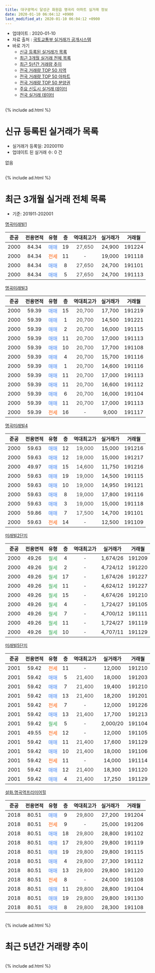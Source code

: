 ```yaml
---
title: 대구광역시 달성군 화원읍 명곡리 아파트 실거래 정보
date: 2020-01-10 06:04:12 +0900
last_modified_at: 2020-01-10 06:04:12 +0900
---
```


* 업데이트 : 2020-01-10
* 자료 출처 : [국토교통부 실거래가 공개시스템](http://rt.molit.go.kr)
* 바로 가기
    * [신규 등록된 실거래가 목록](#신규-등록된-실거래가-목록)
    * [최근 3개월 실거래 전체 목록](#최근-3개월-실거래-전체-목록)
    * [최근 5년간 거래량 추이](#최근-5년간-거래량-추이)
    * [전국 거래량 TOP 50 지역](https://inasie.github.io/apt-trade-info/최근-3개월-전국에서-가장-거래가-많이-발생한-지역)
    * [전국 거래량 TOP 50 아파트](https://inasie.github.io/apt-trade-info/최근-3개월-전국에서-가장-거래가-많이-발생한-아파트)
    * [전국 거래량 TOP 50 분양권](https://inasie.github.io/apt-trade-info/최근-3개월-전국에서-가장-거래가-많이-발생한-분양권)
    * [주요 신도시 실거래 데이터](https://inasie.github.io/apt-trade-info/주요-신도시)
    * [전국 실거래 데이터](https://inasie.github.io/apt-trade-info/전국)
<br>
{% include ad.html %}
<br>

# 신규 등록된 실거래가 목록
* 실거래가 등록일: 20200110
* 업데이트 된 실거래 수: 0 건

없음

<br>
{% include ad.html %}
<br>

# 최근 3개월 실거래 전체 목록
* 기준: 201911-202001


[명곡미래빌1](https://search.naver.com/search.naver?query=%EB%8C%80%EA%B5%AC%EA%B4%91%EC%97%AD%EC%8B%9C+%EB%8B%AC%EC%84%B1%EA%B5%B0+%ED%99%94%EC%9B%90%EC%9D%8D+%EB%AA%85%EA%B3%A1%EB%A6%AC+%EB%AA%85%EA%B3%A1%EB%AF%B8%EB%9E%98%EB%B9%8C1)

|준공|전용면적|유형|층|역대최고가|실거래가|거래월|
|:---:|:---:|:---:|:---:|:---:|:---:|:---:|
|2000|84.34|<span style="color:#4285f3">매매</span>|19|<span style="color:#444444">27,650</span>|24,900|191224|
|2000|84.34|<span style="color:#ff5a00">전세</span>|11|<span style="color:#444444">-</span>|19,000|191118|
|2000|84.34|<span style="color:#4285f3">매매</span>|8|<span style="color:#444444">27,650</span>|24,700|191101|
|2000|84.34|<span style="color:#4285f3">매매</span>|5|<span style="color:#444444">27,650</span>|24,700|191113|

[명곡미래빌3](https://search.naver.com/search.naver?query=%EB%8C%80%EA%B5%AC%EA%B4%91%EC%97%AD%EC%8B%9C+%EB%8B%AC%EC%84%B1%EA%B5%B0+%ED%99%94%EC%9B%90%EC%9D%8D+%EB%AA%85%EA%B3%A1%EB%A6%AC+%EB%AA%85%EA%B3%A1%EB%AF%B8%EB%9E%98%EB%B9%8C3)

|준공|전용면적|유형|층|역대최고가|실거래가|거래월|
|:---:|:---:|:---:|:---:|:---:|:---:|:---:|
|2000|59.39|<span style="color:#4285f3">매매</span>|15|<span style="color:#444444">20,700</span>|17,700|191219|
|2000|59.39|<span style="color:#4285f3">매매</span>|1|<span style="color:#444444">20,700</span>|14,500|191221|
|2000|59.39|<span style="color:#4285f3">매매</span>|2|<span style="color:#444444">20,700</span>|16,000|191115|
|2000|59.39|<span style="color:#4285f3">매매</span>|11|<span style="color:#444444">20,700</span>|17,000|191113|
|2000|59.39|<span style="color:#4285f3">매매</span>|10|<span style="color:#444444">20,700</span>|17,700|191108|
|2000|59.39|<span style="color:#4285f3">매매</span>|4|<span style="color:#444444">20,700</span>|15,700|191116|
|2000|59.39|<span style="color:#4285f3">매매</span>|1|<span style="color:#444444">20,700</span>|14,600|191116|
|2000|59.39|<span style="color:#4285f3">매매</span>|11|<span style="color:#444444">20,700</span>|17,000|191113|
|2000|59.39|<span style="color:#4285f3">매매</span>|11|<span style="color:#444444">20,700</span>|16,600|191112|
|2000|59.39|<span style="color:#4285f3">매매</span>|6|<span style="color:#444444">20,700</span>|16,000|191104|
|2000|59.39|<span style="color:#4285f3">매매</span>|11|<span style="color:#444444">20,700</span>|17,000|191113|
|2000|59.39|<span style="color:#ff5a00">전세</span>|16|<span style="color:#444444">-</span>|9,000|191117|

[명곡미래빌4](https://search.naver.com/search.naver?query=%EB%8C%80%EA%B5%AC%EA%B4%91%EC%97%AD%EC%8B%9C+%EB%8B%AC%EC%84%B1%EA%B5%B0+%ED%99%94%EC%9B%90%EC%9D%8D+%EB%AA%85%EA%B3%A1%EB%A6%AC+%EB%AA%85%EA%B3%A1%EB%AF%B8%EB%9E%98%EB%B9%8C4)

|준공|전용면적|유형|층|역대최고가|실거래가|거래월|
|:---:|:---:|:---:|:---:|:---:|:---:|:---:|
|2000|59.63|<span style="color:#4285f3">매매</span>|12|<span style="color:#444444">19,000</span>|15,000|191216|
|2000|59.63|<span style="color:#4285f3">매매</span>|12|<span style="color:#444444">19,000</span>|15,000|191217|
|2000|49.97|<span style="color:#4285f3">매매</span>|15|<span style="color:#444444">14,600</span>|11,750|191216|
|2000|59.63|<span style="color:#4285f3">매매</span>|19|<span style="color:#444444">19,000</span>|14,500|191115|
|2000|59.63|<span style="color:#4285f3">매매</span>|10|<span style="color:#444444">19,000</span>|14,950|191121|
|2000|59.63|<span style="color:#4285f3">매매</span>|8|<span style="color:#444444">19,000</span>|17,800|191116|
|2000|59.63|<span style="color:#4285f3">매매</span>|3|<span style="color:#444444">19,000</span>|15,000|191118|
|2000|59.86|<span style="color:#4285f3">매매</span>|7|<span style="color:#444444">17,500</span>|14,700|191101|
|2000|59.63|<span style="color:#ff5a00">전세</span>|14|<span style="color:#444444">-</span>|12,500|191109|

[미래빌2단지](https://search.naver.com/search.naver?query=%EB%8C%80%EA%B5%AC%EA%B4%91%EC%97%AD%EC%8B%9C+%EB%8B%AC%EC%84%B1%EA%B5%B0+%ED%99%94%EC%9B%90%EC%9D%8D+%EB%AA%85%EA%B3%A1%EB%A6%AC+%EB%AF%B8%EB%9E%98%EB%B9%8C2%EB%8B%A8%EC%A7%80)

|준공|전용면적|유형|층|역대최고가|실거래가|거래월|
|:---:|:---:|:---:|:---:|:---:|:---:|:---:|
|2000|49.26|<span style="color:#34a853">월세</span>|4|<span style="color:#444444">-</span>|1,674/26|191209|
|2000|49.26|<span style="color:#34a853">월세</span>|2|<span style="color:#444444">-</span>|4,724/12|191220|
|2000|49.26|<span style="color:#34a853">월세</span>|17|<span style="color:#444444">-</span>|1,674/26|191227|
|2000|49.26|<span style="color:#34a853">월세</span>|11|<span style="color:#444444">-</span>|4,624/12|191227|
|2000|49.26|<span style="color:#34a853">월세</span>|15|<span style="color:#444444">-</span>|4,674/26|191210|
|2000|49.26|<span style="color:#34a853">월세</span>|4|<span style="color:#444444">-</span>|1,724/27|191105|
|2000|49.26|<span style="color:#34a853">월세</span>|7|<span style="color:#444444">-</span>|4,700/12|191111|
|2000|49.26|<span style="color:#34a853">월세</span>|11|<span style="color:#444444">-</span>|1,724/27|191119|
|2000|49.26|<span style="color:#34a853">월세</span>|10|<span style="color:#444444">-</span>|4,707/11|191129|

[미래빌5단지](https://search.naver.com/search.naver?query=%EB%8C%80%EA%B5%AC%EA%B4%91%EC%97%AD%EC%8B%9C+%EB%8B%AC%EC%84%B1%EA%B5%B0+%ED%99%94%EC%9B%90%EC%9D%8D+%EB%AA%85%EA%B3%A1%EB%A6%AC+%EB%AF%B8%EB%9E%98%EB%B9%8C5%EB%8B%A8%EC%A7%80)

|준공|전용면적|유형|층|역대최고가|실거래가|거래월|
|:---:|:---:|:---:|:---:|:---:|:---:|:---:|
|2001|59.42|<span style="color:#ff5a00">전세</span>|11|<span style="color:#444444">-</span>|12,000|191210|
|2001|59.42|<span style="color:#4285f3">매매</span>|5|<span style="color:#444444">21,400</span>|18,000|191203|
|2001|59.42|<span style="color:#4285f3">매매</span>|7|<span style="color:#444444">21,400</span>|19,400|191210|
|2001|59.42|<span style="color:#4285f3">매매</span>|13|<span style="color:#444444">21,400</span>|18,200|191201|
|2001|59.42|<span style="color:#ff5a00">전세</span>|7|<span style="color:#444444">-</span>|12,000|191226|
|2001|59.42|<span style="color:#4285f3">매매</span>|13|<span style="color:#444444">21,400</span>|17,700|191213|
|2001|59.42|<span style="color:#34a853">월세</span>|5|<span style="color:#444444">-</span>|2,000/20|191104|
|2001|49.55|<span style="color:#ff5a00">전세</span>|12|<span style="color:#444444">-</span>|12,000|191105|
|2001|59.42|<span style="color:#4285f3">매매</span>|11|<span style="color:#444444">21,400</span>|17,600|191129|
|2001|59.42|<span style="color:#4285f3">매매</span>|10|<span style="color:#444444">21,400</span>|18,000|191106|
|2001|59.42|<span style="color:#ff5a00">전세</span>|11|<span style="color:#444444">-</span>|14,000|191114|
|2001|59.42|<span style="color:#4285f3">매매</span>|12|<span style="color:#444444">21,400</span>|18,300|191120|
|2001|59.42|<span style="color:#4285f3">매매</span>|4|<span style="color:#444444">21,400</span>|17,250|191129|


<script async src="//pagead2.googlesyndication.com/pagead/js/adsbygoogle.js"></script>
<!-- 기본 -->
<ins class="adsbygoogle"
     style="display:block"
     data-ad-client="ca-pub-2446590836940007"
     data-ad-slot="1659523306"
     data-ad-format="auto"
     data-full-width-responsive="true"></ins>
<script>
(adsbygoogle = window.adsbygoogle || []).push({});
</script>


[설화.명곡역프리미어힐](https://search.naver.com/search.naver?query=%EB%8C%80%EA%B5%AC%EA%B4%91%EC%97%AD%EC%8B%9C+%EB%8B%AC%EC%84%B1%EA%B5%B0+%ED%99%94%EC%9B%90%EC%9D%8D+%EB%AA%85%EA%B3%A1%EB%A6%AC+%EC%84%A4%ED%99%94.%EB%AA%85%EA%B3%A1%EC%97%AD%ED%94%84%EB%A6%AC%EB%AF%B8%EC%96%B4%ED%9E%90)

|준공|전용면적|유형|층|역대최고가|실거래가|거래월|
|:---:|:---:|:---:|:---:|:---:|:---:|:---:|
|2018|80.51|<span style="color:#4285f3">매매</span>|9|<span style="color:#444444">29,800</span>|27,200|191204|
|2018|80.51|<span style="color:#ff5a00">전세</span>|9|<span style="color:#444444">-</span>|25,000|191206|
|2018|80.51|<span style="color:#4285f3">매매</span>|18|<span style="color:#444444">29,800</span>|28,800|191102|
|2018|80.51|<span style="color:#4285f3">매매</span>|17|<span style="color:#444444">29,800</span>|29,800|191119|
|2018|80.51|<span style="color:#4285f3">매매</span>|19|<span style="color:#444444">29,800</span>|29,800|191115|
|2018|80.51|<span style="color:#4285f3">매매</span>|4|<span style="color:#444444">29,800</span>|27,300|191112|
|2018|80.51|<span style="color:#4285f3">매매</span>|13|<span style="color:#444444">29,800</span>|29,800|191120|
|2018|80.51|<span style="color:#ff5a00">전세</span>|8|<span style="color:#444444">-</span>|24,000|191108|
|2018|80.51|<span style="color:#4285f3">매매</span>|11|<span style="color:#444444">29,800</span>|28,800|191104|
|2018|80.51|<span style="color:#4285f3">매매</span>|19|<span style="color:#444444">29,800</span>|29,800|191130|
|2018|80.51|<span style="color:#4285f3">매매</span>|8|<span style="color:#444444">29,800</span>|28,300|191108|


<br>
{% include ad.html %}
<br>

# 최근 5년간 거래량 추이


<div style="width:100%;">
    <canvas id="deal_progress" height="200"></canvas>
</div>

<script>
new Chart(document.getElementById("deal_progress"), {
    type: 'line',
    data: {
        labels: ['201501','201502','201503','201504','201505','201506','201507','201508','201509','201510','201511','201512','201601','201602','201603','201604','201605','201606','201607','201608','201609','201610','201611','201612','201701','201702','201703','201704','201705','201706','201707','201708','201709','201710','201711','201712','201801','201802','201803','201804','201805','201806','201807','201808','201809','201810','201811','201812','201901','201902','201903','201904','201905','201906','201907','201908','201909','201910','201911','201912','202001'],
        datasets: [{
            label: '매매',
            pointRadius: 1,
            data: [11, 19, 41, 28, 19, 24, 48, 24, 12, 15, 14, 8, 4, 4, 7, 5, 12, 10, 9, 7, 21, 26, 13, 10, 8, 14, 22, 32, 17, 16, 23, 28, 20, 26, 16, 10, 16, 8, 19, 18, 16, 24, 9, 17, 25, 21, 12, 11, 20, 19, 31, 28, 22, 22, 22, 29, 17, 31, 28, 11, 0],
            borderColor: "rgba(255, 201, 14, 1)",
            backgroundColor: "rgba(255, 201, 14, 0.5)",
            fill: false,
            lineTension: 0
        },{
            label: '전월세',
            pointRadius: 1,
            data: [8, 11, 9, 15, 19, 12, 15, 22, 10, 13, 5, 5, 11, 6, 17, 19, 4, 15, 15, 18, 13, 13, 14, 13, 14, 21, 14, 15, 17, 7, 12, 17, 17, 14, 12, 17, 13, 7, 13, 14, 12, 11, 6, 7, 11, 15, 7, 9, 6, 17, 6, 19, 8, 7, 3, 10, 5, 13, 11, 8, 0],
            borderColor: "rgba(0, 141, 185, 1)",
            backgroundColor: "rgba(0, 141, 185, 0.5)",
            fill: false,
            lineTension: 0
        }
        ]
    },
    options: {
        responsive: true,
        title: {
            display: false
        },
        tooltips: {
            mode: 'index',
            intersect: false
        },
        hover: {
            mode: 'nearest',
            intersect: true
        },
        scales: {
            xAxes: [{
                display: true,
                scaleLabel: {
                    display: true,
                    labelString: '년/월'
                }
            }],
            yAxes: [{
                display: true,
                ticks: {
                    suggestedMin: 0,
                },
                scaleLabel: {
                    display: true,
                    labelString: '실거래 수'
                }
            }]
        }
    }
});

</script>


<br>
{% include ad.html %}
<br>

